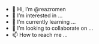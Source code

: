 - 👋 Hi, I’m @reazromen
- 👀 I’m interested in ...
- 🌱 I’m currently learning ...
- 💞️ I’m looking to collaborate on ...
- 📫 How to reach me ...

<!---
reazromen/reazromen is a ✨ special ✨ repository because its `README.md` (this file) appears on your GitHub profile.
You can click the Preview link to take a look at your changes.
--->

